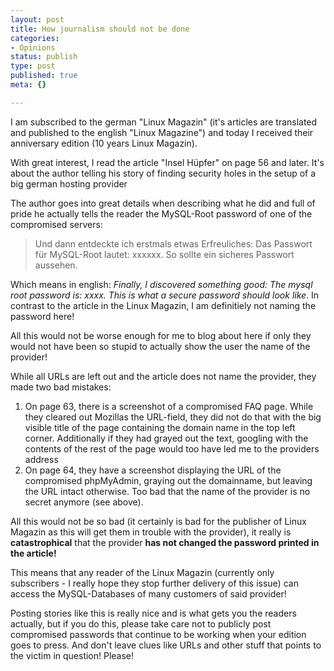 ```yaml
---
layout: post
title: How journalism should not be done
categories:
- Opinions
status: publish
type: post
published: true
meta: {}

---
```

<p>
I am subscribed to the german "Linux Magazin" (it's articles are translated and published to the english "Linux Magazine") and today I received their anniversary edition (10 years Linux Magazin).</p>
<p>With great interest, I read the article "Insel H&uuml;pfer" on page 56 and later. It's about the author telling his story of finding security holes in the setup of a big german hosting provider</p>
<p>The author goes into great details when describing what he did and full of pride he actually tells the reader the MySQL-Root password of one of the compromised servers:</p>
<blockquote>
Und dann entdeckte ich erstmals etwas Erfreuliches: Das Passwort f&uuml;r MySQL-Root lautet: xxxxxx. So sollte ein sicheres Passwort aussehen.</blockquote>
<p>Which means in english: <em>Finally, I discovered something good: The mysql root password is: xxxx. This is what a secure password should look like</em>. In contrast to the article in the Linux Magazin, I am definitiely not naming the password here!</p>
<p>All this would not be worse enough for me to blog about here if only they would not have been so stupid to actually show the user  the name of the provider!</p>
<p>While all URLs are left out and the article does not name the provider, they made two bad mistakes:</p>
<ol>
 <li>On page 63, there is a screenshot of a compromised FAQ page. While they cleared out Mozillas the URL-field, they did not do that with the big visible title of the page containing the domain name in the top left corner. Additionally if they had grayed out the text, googling with the contents of the rest of the page would too have led me to the providers address</li>
 <li>On page 64, they have a screenshot displaying the URL of the compromised phpMyAdmin, graying out the domainname, but leaving the URL intact otherwise. Too bad that the name of the provider is no secret anymore (see above).</li>
</ol>
<p>All this would not be so bad (it certainly is bad for the publisher of Linux Magazin as this will get them in trouble with the provider), it really is <b>catastrophical</b> that the provider <b>has not changed the password printed in the article!</b></p>
<p>This means that any reader of the Linux Magazin (currently only subscribers - I really hope they stop further delivery of this issue) can access the MySQL-Databases of many customers of said provider!</p>
<p>Posting stories like this is really nice and is what gets you the readers actually, but if you do this, please take care not to publicly post compromised passwords that continue to be working when your edition goes to press. And don't leave clues like URLs and other stuff that points to the victim in question! Please!</p>
